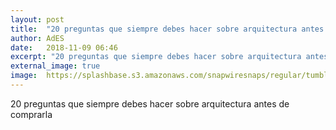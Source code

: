 ```yaml
---
layout: post
title:  "20 preguntas que siempre debes hacer sobre arquitectura antes de comprarla"
author: AdES
date:   2018-11-09 06:46
excerpt: "20 preguntas que siempre debes hacer sobre arquitectura antes de comprarla"
external_image: true
image:  https://splashbase.s3.amazonaws.com/snapwiresnaps/regular/tumblr_ohd8qoPYcH1teue7jo1_1280.jpg
---
```

20 preguntas que siempre debes hacer sobre arquitectura antes de comprarla